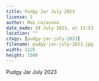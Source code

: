 ```yaml
---
title: Pudgy Jar July 2023
license: 1
author: Max Loiacono
date_made: 28 July 2023, at 13:53
location: ""
ctags: [pudgy-jar-july-2023]
filename: pudgy-jar-july-2023.jpg
width: 1125
height: 1500
---
```


Pudgy Jar July 2023
